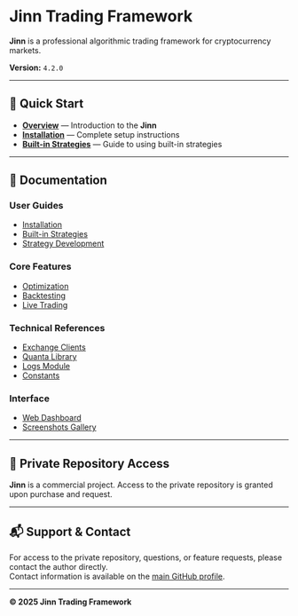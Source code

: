 # Jinn Trading Framework

**Jinn** is a professional algorithmic trading framework for cryptocurrency markets.

**Version:** `4.2.0`

---

## 🚀 Quick Start

- **[Overview](docs/index.md)** — Introduction to the **Jinn**
- **[Installation](docs/guides/installation.md)** — Complete setup instructions
- **[Built-in Strategies](docs/guides/workflow.md)** — Guide to using built-in strategies

---

## 📖 Documentation

### User Guides

- [Installation](docs/guides/installation.md)
- [Built-in Strategies](docs/guides/workflow.md)
- [Strategy Development](docs/guides/development.md)

### Core Features

- [Optimization](docs/guides/workflow.md#optimization)
- [Backtesting](docs/guides/workflow.md#backtesting)
- [Live Trading](docs/guides/workflow.md#live-trading)

### Technical References

- [Exchange Clients](docs/references/exchange_clients.md)
- [Quanta Library](docs/references/quanta_lib.md)
- [Logs Module](docs/references/logs.md)
- [Constants](docs/references/constants.md)

### Interface

- [Web Dashboard](docs/index.md#web-interface)
- [Screenshots Gallery](docs/media/screenshots.md)

---

## 💼 Private Repository Access

**Jinn** is a commercial project. Access to the private repository is granted upon purchase and request.

---

## 📬 Support & Contact

For access to the private repository, questions, or feature requests, please contact the author directly.  
Contact information is available on the [main GitHub profile](https://github.com/albert-alanreys).

---

**© 2025 Jinn Trading Framework**
